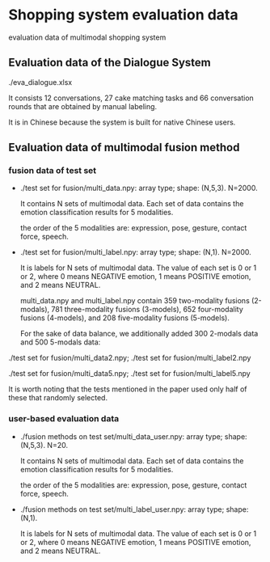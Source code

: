 # Shopping system evaluation data
evaluation data of multimodal shopping system

## Evaluation data of the Dialogue System
./eva_dialogue.xlsx

It consists 12 conversations, 27 cake matching tasks and 66 conversation rounds that are obtained by manual labeling. 

It is in Chinese because the system is built for native Chinese users.
## Evaluation data of multimodal fusion method
### fusion data of test set
- ./test set for fusion/multi_data.npy: array type; shape: (N,5,3). N=2000.

  It contains N sets of multimodal data. Each set of data contains the emotion classification results for 5 modalities.
  
  the order of the 5 modalities are: expression, pose, gesture, contact force, speech.
- ./test set for fusion/multi_label.npy: array type; shape: (N,1). N=2000.
  
  It is labels for N sets of multimodal data. The value of each set is 0 or 1 or 2, where 0 means NEGATIVE emotion, 1 means POSITIVE emotion, and 2 means NEUTRAL.

  multi_data.npy and multi_label.npy contain 359 two-modality fusions (2-modals), 781 three-modality fusions (3-models), 652 four-modality fusions (4-models), and 208 five-modality fusions (5-models).

  For the sake of data balance, we additionally added 300 2-modals data and 500 5-modals data:
  
 ./test set for fusion/multi_data2.npy; ./test set for fusion/multi_label2.npy

./test set for fusion/multi_data5.npy; ./test set for fusion/multi_label5.npy

 It is worth noting that the tests mentioned in the paper used only half of these that randomly selected.
  
### user-based evaluation data 
- ./fusion methods on test set/multi_data_user.npy: array type; shape: (N,5,3). N=20.
  
  It contains N sets of multimodal data. Each set of data contains the emotion classification results for 5 modalities.
  
  the order of the 5 modalities are: expression, pose, gesture, contact force, speech.
- ./fusion methods on test set/multi_label_user.npy: array type; shape: (N,1).
  
  It is labels for N sets of multimodal data. The value of each set is 0 or 1 or 2, where 0 means NEGATIVE emotion, 1 means POSITIVE emotion, and 2 means NEUTRAL.

